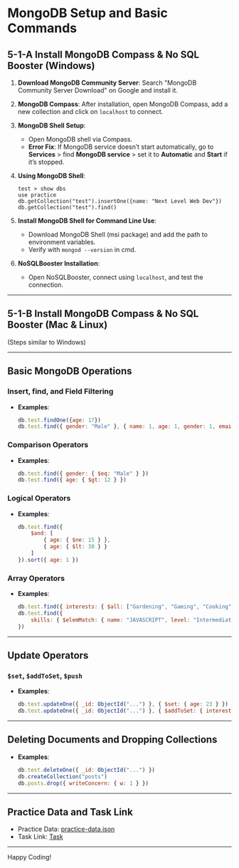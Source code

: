 # MongoDB Setup and Basic Commands

## 5-1-A Install MongoDB Compass & No SQL Booster (Windows)
1. **Download MongoDB Community Server**: Search "MongoDB Community Server Download" on Google and install it.
2. **MongoDB Compass**: After installation, open MongoDB Compass, add a new collection and click on `localhost` to connect.
3. **MongoDB Shell Setup**:
    - Open MongoDB shell via Compass.
    - **Error Fix**: If MongoDB service doesn’t start automatically, go to **Services** > find **MongoDB service** > set it to **Automatic** and **Start** if it’s stopped.
4. **Using MongoDB Shell**:
    ```shell
    test > show dbs
    use practice
    db.getCollection("test").insertOne({name: "Next Level Web Dev"})
    db.getCollection("test").find()
    ```
5. **Install MongoDB Shell for Command Line Use**:
    - Download MongoDB Shell (msi package) and add the path to environment variables.
    - Verify with `mongod --version` in cmd.

6. **NoSQLBooster Installation**:
    - Open NoSQLBooster, connect using `localhost`, and test the connection.

---

## 5-1-B Install MongoDB Compass & No SQL Booster (Mac & Linux)
(Steps similar to Windows)

---

## Basic MongoDB Operations

### Insert, find, and Field Filtering

- **Examples**:
    ```javascript
    db.test.findOne({age: 17})
    db.test.find({ gender: "Male" }, { name: 1, age: 1, gender: 1, email: 1 })
    ```

### Comparison Operators
- **Examples**:
    ```javascript
    db.test.find({ gender: { $eq: "Male" } })
    db.test.find({ age: { $gt: 12 } })
    ```

### Logical Operators
- **Examples**:
    ```javascript
    db.test.find({
        $and: [
            { age: { $ne: 15 } },
            { age: { $lt: 30 } }
        ]
    }).sort({ age: 1 })
    ```

### Array Operators
- **Examples**:
    ```javascript
    db.test.find({ interests: { $all: ["Gardening", "Gaming", "Cooking"] } })
    db.test.find({
        skills: { $elemMatch: { name: "JAVASCRIPT", level: "Intermediate" }}
    })
    ```

---

## Update Operators

### `$set`, `$addToSet`, `$push`
- **Examples**:
    ```javascript
    db.test.updateOne({ _id: ObjectId("...") }, { $set: { age: 23 } })
    db.test.updateOne({ _id: ObjectId("...") }, { $addToSet: { interests: { $each: ["Reading", "Driving"] }} })
    ```

---

## Deleting Documents and Dropping Collections
- **Examples**:
    ```javascript
    db.test.deleteOne({ _id: ObjectId("...") })
    db.createCollection("posts")
    db.posts.drop({ writeConcern: { w: 1 } })
    ```

---

## Practice Data and Task Link
- Practice Data: [practice-data.json](https://github.com/Apollo-Level2-Web-Dev/mongodb-practice/blob/main/practice-data.json)
- Task Link: [Task](https://drive.google.com/file/d/1Be22y-R8C8SIMg_FOfYm8toz0swpocTT/view?usp=sharing)

---

Happy Coding!

